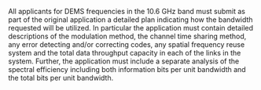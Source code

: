 All applicants for DEMS frequencies in the 10.6 GHz band must submit as part of the original application a detailed plan indicating how the bandwidth requested will be utilized. In particular the application must contain detailed descriptions of the modulation method, the channel time sharing method, any error detecting and/or correcting codes, any spatial frequency reuse system and the total data throughput capacity in each of the links in the system. Further, the application must include a separate analysis of the spectral efficiency including both information bits per unit bandwidth and the total bits per unit bandwidth.

